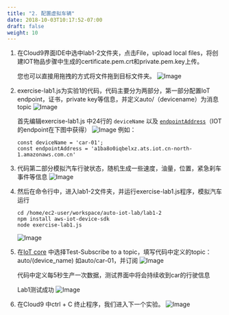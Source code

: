 ```yaml
---
title: "2. 配置虚拟车辆"
date: 2018-10-03T10:17:52-07:00
draft: false
weight: 10
---
```


1.	在Cloud9界面IDE中选中lab1-2文件夹，点击File，upload local files，将创建IOT物品步骤中生成的certificate.pem.crt和private.pem.key上传。

    您也可以直接用拖拽的方式将文件拖到目标文件夹。
    ![Image](/images/png/21.png)

2. exercise-lab1.js为实验1的代码，代码主要分为两部分，第一部分配置IoT endpoint，证书，private key等信息，并定义auto/（devicename）为消息topic
    ![Image](/images/png/22.png)
    
    首先编辑exercise-lab1.js 中24行的 `deviceName` 以及 [`endpointAddress`](https://console.amazonaws.cn/iot/home?region=cn-north-1#/settings)（IOT 的endpoint在下图中获得）
    ![Image](/images/png/23.png)
    例如：
    ```nodejs
    const deviceName = 'car-01';
    const endpointAddress = 'a1ba8o0iqbelxz.ats.iot.cn-north-1.amazonaws.com.cn'
    ```


3. 代码第二部分模拟汽车行驶状态，随机生成一些速度，油量，位置，紧急刹车事件等信息
    ![Image](/images/png/24.png)

4. 然后在命令行中，进入lab1-2文件夹，并运行exercise-lab1.js程序，模拟汽车运行
    ```shell
    cd /home/ec2-user/workspace/auto-iot-lab/lab1-2
    npm install aws-iot-device-sdk
    node exercise-lab1.js
    ```
    ![Image](/images/png/25.png)

5. 在[IoT core](https://console.amazonaws.cn/iot/home?region=cn-north-1#/test) 中选择Test-Subscribe to a topic，填写代码中定义的topic：auto/(device_name) 如auto/car-01，并订阅
    ![Image](/images/png/26.png)

    代码中定义每5秒生产一次数据，测试界面中将会持续收到car的行驶信息

    Lab1测试成功
    ![Image](/images/png/27.png)

6. 在Cloud9 中ctrl + C 终止程序，我们进入下一个实验。
    ![Image](/images/png/28.png)

